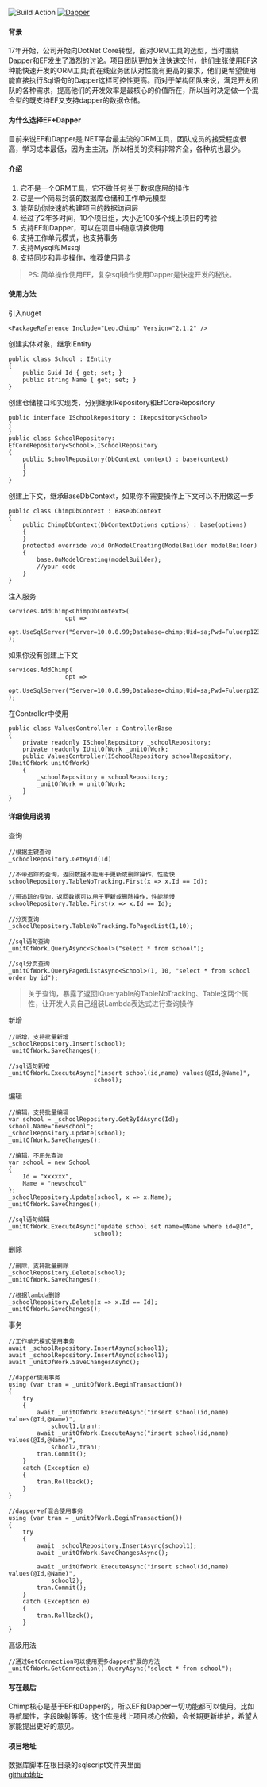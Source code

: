 ﻿![Build Action](https://github.com/luodaoyi/chimp/workflows/publish%20to%20nuget/badge.svg)    [![Dapper](https://img.shields.io/nuget/v/Asura.Leo.Chimp.svg)](https://www.nuget.org/packages/Asura.Leo.Chimp/) 

#### 背景
17年开始，公司开始向DotNet Core转型，面对ORM工具的选型，当时围绕Dapper和EF发生了激烈的讨论。项目团队更加关注快速交付，他们主张使用EF这种能快速开发的ORM工具;而在线业务团队对性能有更高的要求，他们更希望使用能直接执行Sql语句的Dapper这样可控性更高。而对于架构团队来说，满足开发团队的各种需求，提高他们的开发效率是最核心的价值所在，所以当时决定做一个混合型的既支持EF又支持dapper的数据仓储。

#### 为什么选择EF+Dapper
目前来说EF和Dapper是.NET平台最主流的ORM工具，团队成员的接受程度很高，学习成本最低，因为主主流，所以相关的资料非常齐全，各种坑也最少。

#### 介绍
1. 它不是一个ORM工具，它不做任何关于数据底层的操作
2. 它是一个简易封装的数据库仓储和工作单元模型
3. 能帮助你快速的构建项目的数据访问层
4. 经过了2年多时间，10个项目组，大小近100多个线上项目的考验
5. 支持EF和Dapper，可以在项目中随意切换使用
6. 支持工作单元模式，也支持事务
7. 支持Mysql和Mssql
8. 支持同步和异步操作，推荐使用异步
> PS: 简单操作使用EF，复杂sql操作使用Dapper是快速开发的秘诀。

#### 使用方法
引入nuget
```
<PackageReference Include="Leo.Chimp" Version="2.1.2" />
```
创建实体对象，继承IEntity

```
public class School : IEntity
{
    public Guid Id { get; set; }
    public string Name { get; set; }
}
```
创建仓储接口和实现类，分别继承IRepository和EfCoreRepository
```
public interface ISchoolRepository : IRepository<School>
{
}
public class SchoolRepository: EfCoreRepository<School>,ISchoolRepository
{
    public SchoolRepository(DbContext context) : base(context)
    {
    }
}
```
创建上下文，继承BaseDbContext，如果你不需要操作上下文可以不用做这一步
```
public class ChimpDbContext : BaseDbContext
{
    public ChimpDbContext(DbContextOptions options) : base(options)
    {
    }
    protected override void OnModelCreating(ModelBuilder modelBuilder)
    {
        base.OnModelCreating(modelBuilder);
        //your code
    }
}
```
注入服务
```
services.AddChimp<ChimpDbContext>(
                opt =>
                opt.UseSqlServer("Server=10.0.0.99;Database=chimp;Uid=sa;Pwd=Fuluerp123")
);
```
如果你没有创建上下文
```
services.AddChimp(
                opt =>
                opt.UseSqlServer("Server=10.0.0.99;Database=chimp;Uid=sa;Pwd=Fuluerp123")
);
```
在Controller中使用
```
public class ValuesController : ControllerBase
{
    private readonly ISchoolRepository _schoolRepository;
    private readonly IUnitOfWork _unitOfWork;
    public ValuesController(ISchoolRepository schoolRepository, IUnitOfWork unitOfWork)
    {
        _schoolRepository = schoolRepository;
        _unitOfWork = unitOfWork;
    }
}
```
#### 详细使用说明
查询
```
//根据主键查询
_schoolRepository.GetById(Id)
```
```
//不带追踪的查询，返回数据不能用于更新或删除操作，性能快
schoolRepository.TableNoTracking.First(x => x.Id == Id);
```
```
//带追踪的查询，返回数据可以用于更新或删除操作，性能稍慢
schoolRepository.Table.First(x => x.Id == Id);
```
```
//分页查询
_schoolRepository.TableNoTracking.ToPagedList(1,10);
```
```
//sql语句查询
_unitOfWork.QueryAsync<School>("select * from school");

```
```
//sql分页查询
_unitOfWork.QueryPagedListAsync<School>(1, 10, "select * from school order by id");
```
> 关于查询，暴露了返回IQueryable的TableNoTracking、Table这两个属性，让开发人员自己组装Lambda表达式进行查询操作

新增
```
//新增，支持批量新增
_schoolRepository.Insert(school);
_unitOfWork.SaveChanges();
```
```
//sql语句新增
_unitOfWork.ExecuteAsync("insert school(id,name) values(@Id,@Name)",
                        school);
```
编辑
```
//编辑，支持批量编辑
var school = _schoolRepository.GetByIdAsync(Id);
school.Name="newschool";
_schoolRepository.Update(school);
_unitOfWork.SaveChanges();
```
```
//编辑，不用先查询
var school = new School
{
    Id = "xxxxxx",
    Name = "newschool"
};
_schoolRepository.Update(school, x => x.Name);
_unitOfWork.SaveChanges();
```
```
//sql语句编辑
_unitOfWork.ExecuteAsync("update school set name=@Name where id=@Id",
                        school);
```
删除
```
//删除，支持批量删除
_schoolRepository.Delete(school);
_unitOfWork.SaveChanges();
```
```
//根据lambda删除
_schoolRepository.Delete(x => x.Id == Id);
_unitOfWork.SaveChanges();
```
事务
```
//工作单元模式使用事务
await _schoolRepository.InsertAsync(school1);
await _schoolRepository.InsertAsync(school1);
await _unitOfWork.SaveChangesAsync();
```
```
//dapper使用事务
using (var tran = _unitOfWork.BeginTransaction())
{
    try
    {
        await _unitOfWork.ExecuteAsync("insert school(id,name) values(@Id,@Name)",
            school1,tran);
        await _unitOfWork.ExecuteAsync("insert school(id,name) values(@Id,@Name)",
            school2,tran);
        tran.Commit();
    }
    catch (Exception e)
    {
        tran.Rollback();
    }
}
```
```
//dapper+ef混合使用事务
using (var tran = _unitOfWork.BeginTransaction())
{
    try
    {
        await _schoolRepository.InsertAsync(school1);
        await _unitOfWork.SaveChangesAsync();

        await _unitOfWork.ExecuteAsync("insert school(id,name) values(@Id,@Name)",
            school2);
        tran.Commit();
    }
    catch (Exception e)
    {
        tran.Rollback();
    }
}
```
高级用法
```
//通过GetConnection可以使用更多dapper扩展的方法
_unitOfWork.GetConnection().QueryAsync("select * from school");
```
#### 写在最后
Chimp核心是基于EF和Dapper的，所以EF和Dapper一切功能都可以使用。比如导航属性，字段映射等等。这个库是线上项目核心依赖，会长期更新维护，希望大家能提出更好的意见。

#### 项目地址
数据库脚本在根目录的sqlscript文件夹里面  
[github地址](https://github.com/longxianghui/chimp.git)
